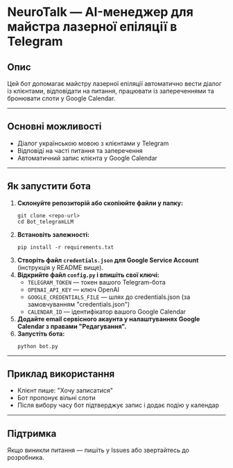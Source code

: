 # NeuroTalk — AI-менеджер для майстра лазерної епіляції в Telegram

## Опис

Цей бот допомагає майстру лазерної епіляції автоматично вести діалог із клієнтами, відповідати на питання, працювати із запереченнями та бронювати слоти у Google Calendar.

---

## Основні можливості
- Діалог українською мовою з клієнтами у Telegram
- Відповіді на часті питання та заперечення
- Автоматичний запис клієнта у Google Calendar

---

## Як запустити бота

1. **Склонуйте репозиторій або скопіюйте файли у папку:**
   ```
   git clone <repo-url>
   cd Bot_telegramLLM
   ```
2. **Встановіть залежності:**
   ```
   pip install -r requirements.txt
   ```
3. **Створіть файл `credentials.json` для Google Service Account** (інструкція у README вище).
4. **Відкрийте файл `config.py` і впишіть свої ключі:**
   - `TELEGRAM_TOKEN` — токен вашого Telegram-бота
   - `OPENAI_API_KEY` — ключ OpenAI
   - `GOOGLE_CREDENTIALS_FILE` — шлях до credentials.json (за замовчуванням "credentials.json")
   - `CALENDAR_ID` — ідентифікатор вашого Google Calendar
5. **Додайте email сервісного акаунта у налаштуваннях Google Calendar з правами "Редагування".**
6. **Запустіть бота:**
   ```
   python bot.py
   ```

---

## Приклад використання
- Клієнт пише: "Хочу записатися"
- Бот пропонує вільні слоти
- Після вибору часу бот підтверджує запис і додає подію у календар

---

## Підтримка
Якщо виникли питання — пишіть у Issues або звертайтесь до розробника. 
